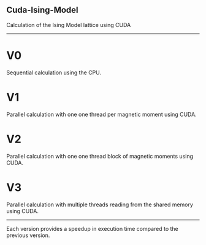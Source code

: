 ## Cuda-Ising-Model
Calculation of the Ising Model lattice using CUDA


---
# V0
Sequential calculation using the CPU.

# V1
Parallel calculation with one one thread per magnetic moment using CUDA.

# V2
Parallel calculation with one one thread block of magnetic moments using CUDA.

# V3
Parallel calculation with multiple threads reading from the shared memory using CUDA.


----
Each version provides a speedup in execution time compared to the previous version.
